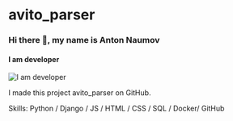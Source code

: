 # avito_parser

### Hi there 👋, my name is Anton Naumov
#### I am developer
![I am developer](https://arturssmirnovs.github.io/github-profile-readme-generator/images/banner.png)

I made this project avito_parser on GitHub.

Skills: Python / Django / JS / HTML / CSS / SQL / Docker/ GitHub






